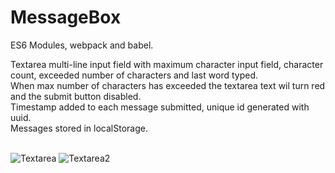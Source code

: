 <h1>MessageBox</h1>

ES6 Modules, webpack and babel.<br>

Textarea multi-line input field with maximum character input field, character count, exceeded number of characters and last word typed.<br>
When max number of characters has exceeded the textarea text wil turn red and the submit button disabled.<br>
Timestamp added to each message submitted, unique id generated with uuid.<br>
Messages stored in localStorage.<br><br>



![Textarea](https://user-images.githubusercontent.com/38325801/122385061-a107e980-cf6c-11eb-8422-8550447d4dd0.png)
![Textarea2](https://user-images.githubusercontent.com/38325801/122385065-a2391680-cf6c-11eb-9653-77a2820296f8.png)
